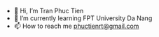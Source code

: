 - 👋 Hi, I’m Tran Phuc Tien
- 🌱 I’m currently learning FPT University Da Nang
- 📫 How to reach me phuctienrt@gmail.com

<!---
fktiez/fktiez is a ✨ special ✨ repository because its `README.md` (this file) appears on your GitHub profile.
You can click the Preview link to take a look at your changes.
--->
